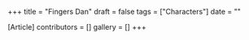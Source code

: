 +++
title = "Fingers Dan"
draft = false
tags = ["Characters"]
date = ""

[Article]
contributors = []
gallery = []
+++